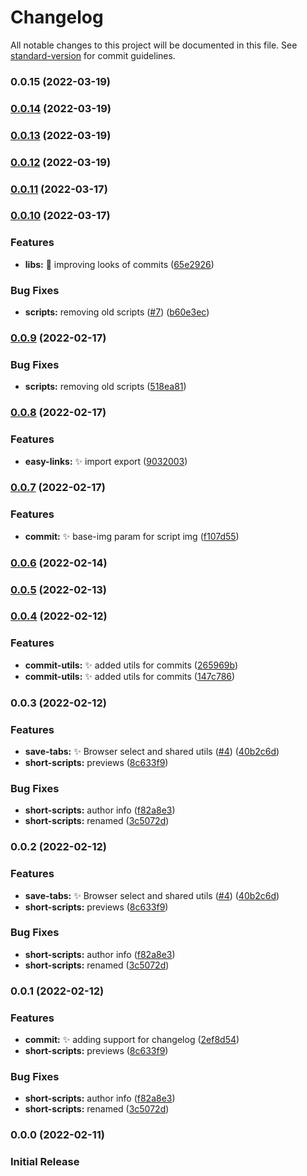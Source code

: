 # Changelog

All notable changes to this project will be documented in this file. See [standard-version](https://github.com/conventional-changelog/standard-version) for commit guidelines.

### 0.0.15 (2022-03-19)

### [0.0.14](https://github.com/andrewmkrug/AMKenv/compare/v0.0.13...v0.0.14) (2022-03-19)

### [0.0.13](https://github.com/andrewmkrug/AMKenv/compare/v0.0.11...v0.0.13) (2022-03-19)

### [0.0.12](https://github.com/andrewmkrug/AMKenv/compare/v0.0.11...v0.0.12) (2022-03-19)

### [0.0.11](https://github.com/andrewmkrug/AMKenv/compare/v0.0.10...v0.0.11) (2022-03-17)

### [0.0.10](https://github.com/andrewmkrug/AMKenv/compare/v0.0.8...v0.0.10) (2022-03-17)


### Features

* **libs:** :lipstick: improving looks of commits ([65e2926](https://github.com/andrewmkrug/AMKenv/commit/65e292625e2b3071bef9a1653b9dccb530b3e4df))


### Bug Fixes

* **scripts:** removing old scripts ([#7](https://github.com/andrewmkrug/AMKenv/issues/7)) ([b60e3ec](https://github.com/andrewmkrug/AMKenv/commit/b60e3ec5a6be5b9f4d49a8a7f1158f661941fd04))

### [0.0.9](https://github.com/andrewmkrug/AMKenv/compare/v0.0.8...v0.0.9) (2022-02-17)


### Bug Fixes

* **scripts:** removing old scripts ([518ea81](https://github.com/andrewmkrug/AMKenv/commit/518ea816ec14676e1a88c0c61797547a367be9d6))

### [0.0.8](https://github.com/andrewmkrug/AMKenv/compare/v0.0.7...v0.0.8) (2022-02-17)


### Features

* **easy-links:** ✨ import export ([9032003](https://github.com/andrewmkrug/AMKenv/commit/9032003e2e9949babd68bdb69d38c0202f7d09b6))

### [0.0.7](https://github.com/andrewmkrug/AMKenv/compare/v0.0.6...v0.0.7) (2022-02-17)


### Features

* **commit:** ✨ base-img param for script img ([f107d55](https://github.com/andrewmkrug/AMKenv/commit/f107d55e46700f4ec9d14d53facc25ffeab521a9))

### [0.0.6](https://github.com/andrewmkrug/AMKenv/compare/v0.0.5...v0.0.6) (2022-02-14)

### [0.0.5](https://github.com/andrewmkrug/AMKenv/compare/v0.0.4...v0.0.5) (2022-02-13)

### [0.0.4](https://github.com/andrewmkrug/AMKenv/compare/v0.0.3...v0.0.4) (2022-02-12)


### Features

* **commit-utils:** ✨ added utils for commits ([265969b](https://github.com/andrewmkrug/AMKenv/commit/265969b4ff04070fc09c50ad98557b660d24992e))
* **commit-utils:** ✨ added utils for commits ([147c786](https://github.com/andrewmkrug/AMKenv/commit/147c7867c9f3788ab4723c75039b86d1ced00735))

### 0.0.3 (2022-02-12)


### Features

* **save-tabs:** ✨ Browser select and shared utils ([#4](https://github.com/andrewmkrug/AMKenv/issues/4)) ([40b2c6d](https://github.com/andrewmkrug/AMKenv/commit/40b2c6de14963f37762386763958515871276896))
* **short-scripts:**  previews ([8c633f9](https://github.com/andrewmkrug/AMKenv/commit/8c633f9d1937e887870fce2164a2376247c70748))


### Bug Fixes

* **short-scripts:**  author info ([f82a8e3](https://github.com/andrewmkrug/AMKenv/commit/f82a8e330770914ac684211bb47dd56554a893af))
* **short-scripts:**  renamed ([3c5072d](https://github.com/andrewmkrug/AMKenv/commit/3c5072ddd8512653d8d6c27eba91e912f1d5a6f3))

### 0.0.2 (2022-02-12)


### Features

* **save-tabs:** ✨ Browser select and shared utils ([#4](https://github.com/andrewmkrug/AMKenv/issues/4)) ([40b2c6d](https://github.com/andrewmkrug/AMKenv/commit/40b2c6de14963f37762386763958515871276896))
* **short-scripts:**  previews ([8c633f9](https://github.com/andrewmkrug/AMKenv/commit/8c633f9d1937e887870fce2164a2376247c70748))


### Bug Fixes

* **short-scripts:**  author info ([f82a8e3](https://github.com/andrewmkrug/AMKenv/commit/f82a8e330770914ac684211bb47dd56554a893af))
* **short-scripts:**  renamed ([3c5072d](https://github.com/andrewmkrug/AMKenv/commit/3c5072ddd8512653d8d6c27eba91e912f1d5a6f3))

### 0.0.1 (2022-02-12)

### Features

- **commit:** ✨ adding support for changelog ([2ef8d54](https://github.com/andrewmkrug/AMKenv/commit/2ef8d54fee0fd01780aebeb1d30b343b48705f1d))
- **short-scripts:** previews ([8c633f9](https://github.com/andrewmkrug/AMKenv/commit/8c633f9d1937e887870fce2164a2376247c70748))

### Bug Fixes

- **short-scripts:** author info ([f82a8e3](https://github.com/andrewmkrug/AMKenv/commit/f82a8e330770914ac684211bb47dd56554a893af))
- **short-scripts:** renamed ([3c5072d](https://github.com/andrewmkrug/AMKenv/commit/3c5072ddd8512653d8d6c27eba91e912f1d5a6f3))

### 0.0.0 (2022-02-11)

### Initial Release
